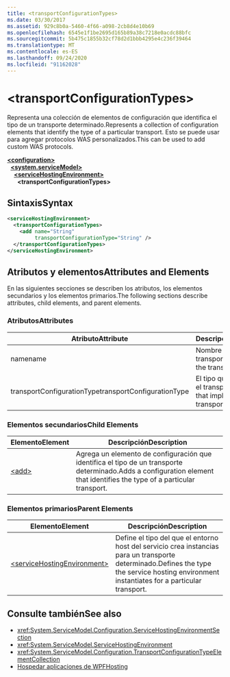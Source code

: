 ```yaml
---
title: <transportConfigurationTypes>
ms.date: 03/30/2017
ms.assetid: 929c8b0a-5460-4f66-a098-2cb8d4e10b69
ms.openlocfilehash: 6545e1f1be2695d165b89a38c7218e0acdc88bfc
ms.sourcegitcommit: 5b475c1855b32cf78d2d1bbb4295e4c236f39464
ms.translationtype: MT
ms.contentlocale: es-ES
ms.lasthandoff: 09/24/2020
ms.locfileid: "91162028"
---
```

# \<transportConfigurationTypes>

<span data-ttu-id="f6587-101">Representa una colección de elementos de configuración que identifica el tipo de un transporte determinado.</span><span class="sxs-lookup"><span data-stu-id="f6587-101">Represents a collection of configuration elements that identify the type of a particular transport.</span></span> <span data-ttu-id="f6587-102">Esto se puede usar para agregar protocolos WAS personalizados.</span><span class="sxs-lookup"><span data-stu-id="f6587-102">This can be used to add custom WAS protocols.</span></span>  
  
[**\<configuration>**](../configuration-element.md)\
&nbsp;&nbsp;[**\<system.serviceModel>**](system-servicemodel.md)\
&nbsp;&nbsp;&nbsp;&nbsp;[**\<serviceHostingEnvironment>**](servicehostingenvironment.md)\
&nbsp;&nbsp;&nbsp;&nbsp;&nbsp;&nbsp;**\<transportConfigurationTypes>**  
  
## <a name="syntax"></a><span data-ttu-id="f6587-103">Sintaxis</span><span class="sxs-lookup"><span data-stu-id="f6587-103">Syntax</span></span>  
  
```xml  
<serviceHostingEnvironment>
  <transportConfigurationTypes>
    <add name="String"
         transportConfigurationType="String" />
  </transportConfigurationTypes>
</serviceHostingEnvironment>
```  
  
## <a name="attributes-and-elements"></a><span data-ttu-id="f6587-104">Atributos y elementos</span><span class="sxs-lookup"><span data-stu-id="f6587-104">Attributes and Elements</span></span>  

 <span data-ttu-id="f6587-105">En las siguientes secciones se describen los atributos, los elementos secundarios y los elementos primarios.</span><span class="sxs-lookup"><span data-stu-id="f6587-105">The following sections describe attributes, child elements, and parent elements.</span></span>  
  
### <a name="attributes"></a><span data-ttu-id="f6587-106">Atributos</span><span class="sxs-lookup"><span data-stu-id="f6587-106">Attributes</span></span>  
  
|<span data-ttu-id="f6587-107">Atributo</span><span class="sxs-lookup"><span data-stu-id="f6587-107">Attribute</span></span>|<span data-ttu-id="f6587-108">Descripción</span><span class="sxs-lookup"><span data-stu-id="f6587-108">Description</span></span>|  
|---------------|-----------------|  
|<span data-ttu-id="f6587-109">name</span><span class="sxs-lookup"><span data-stu-id="f6587-109">name</span></span>|<span data-ttu-id="f6587-110">Nombre del transporte.</span><span class="sxs-lookup"><span data-stu-id="f6587-110">The name of the transport</span></span>|  
|<span data-ttu-id="f6587-111">transportConfigurationType</span><span class="sxs-lookup"><span data-stu-id="f6587-111">transportConfigurationType</span></span>|<span data-ttu-id="f6587-112">El tipo que implementa el transporte.</span><span class="sxs-lookup"><span data-stu-id="f6587-112">The type that implements the transport</span></span>|  
  
### <a name="child-elements"></a><span data-ttu-id="f6587-113">Elementos secundarios</span><span class="sxs-lookup"><span data-stu-id="f6587-113">Child Elements</span></span>  
  
|<span data-ttu-id="f6587-114">Elemento</span><span class="sxs-lookup"><span data-stu-id="f6587-114">Element</span></span>|<span data-ttu-id="f6587-115">Descripción</span><span class="sxs-lookup"><span data-stu-id="f6587-115">Description</span></span>|  
|-------------|-----------------|  
|[\<add>](add-of-transportconfigurationtype.md)|<span data-ttu-id="f6587-116">Agrega un elemento de configuración que identifica el tipo de un transporte determinado.</span><span class="sxs-lookup"><span data-stu-id="f6587-116">Adds a configuration element that identifies the type of a particular transport.</span></span>|  
  
### <a name="parent-elements"></a><span data-ttu-id="f6587-117">Elementos primarios</span><span class="sxs-lookup"><span data-stu-id="f6587-117">Parent Elements</span></span>  
  
|<span data-ttu-id="f6587-118">Elemento</span><span class="sxs-lookup"><span data-stu-id="f6587-118">Element</span></span>|<span data-ttu-id="f6587-119">Descripción</span><span class="sxs-lookup"><span data-stu-id="f6587-119">Description</span></span>|  
|-------------|-----------------|  
|[\<serviceHostingEnvironment>](servicehostingenvironment.md)|<span data-ttu-id="f6587-120">Define el tipo del que el entorno host del servicio crea instancias para un transporte determinado.</span><span class="sxs-lookup"><span data-stu-id="f6587-120">Defines the type the service hosting environment instantiates for a particular transport.</span></span>|  
  
## <a name="see-also"></a><span data-ttu-id="f6587-121">Consulte también</span><span class="sxs-lookup"><span data-stu-id="f6587-121">See also</span></span>

- <xref:System.ServiceModel.Configuration.ServiceHostingEnvironmentSection>
- <xref:System.ServiceModel.ServiceHostingEnvironment>
- <xref:System.ServiceModel.Configuration.TransportConfigurationTypeElementCollection>
- [<span data-ttu-id="f6587-122">Hospedar aplicaciones de WPF</span><span class="sxs-lookup"><span data-stu-id="f6587-122">Hosting</span></span>](../../../wcf/feature-details/hosting.md)

